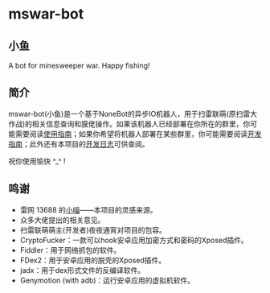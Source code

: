 # mswar-bot

## 小鱼
A bot for minesweeper war. Happy fishing!

## 简介
mswar-bot(小鱼)是一个基于NoneBot的异步IO机器人，用于扫雷联萌(原扫雷大作战)的相关信息查询和膜佬操作。如果该机器人已经部署在你所在的群里，你可能需要阅读[使用指南](/usage)；如果你希望将机器人部署在某些群里，你可能需要阅读[开发指南](/development)；此外还有本项目的[开发日志](/changelog)可供查阅。

祝你使用愉快 ^\_^ ! 

## 鸣谢
+ 雷网 13688 的[小喵](https://github.com/darknessgod/littlemeow/wiki/%E5%B0%8F%E5%96%B5%E4%BD%BF%E7%94%A8%E5%B8%AE%E5%8A%A9%EF%BC%88%E6%9C%80%E5%90%8E%E6%9B%B4%E6%96%B0%E4%BA%8E2020%E5%B9%B44%E6%9C%886%E6%97%A5%EF%BC%89)——本项目的灵感来源。
+ 众多大佬提出的相关意见。
+ 扫雷联萌萌主(开发者)夜夜通宵对项目的包容。
+ CryptoFucker：一款可以hook安卓应用加密方式和密码的Xposed插件。
+ Fiddler：用于网络抓包的软件。
+ FDex2：用于安卓应用的脱壳的Xposed插件。
+ jadx：用于dex形式文件的反编译软件。
+ Genymotion (with adb)：运行安卓应用的虚拟机软件。
